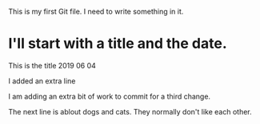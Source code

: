 This is my first Git file.
I need to write something in it.

I'll start with  a title and the date.
===========
This is the title 2019 06 04

I added an extra line

I am adding an extra bit of work to commit for a third change.

The next line is ablout dogs and cats. They normally don't like each other.
